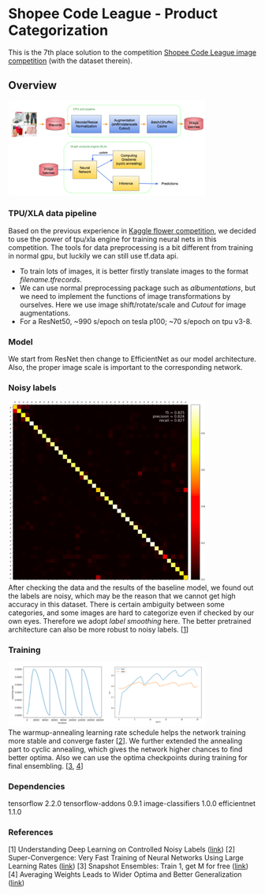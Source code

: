 
# Shopee Code League - Product Categorization
This is the 7th place solution to the competition [Shopee Code League image competition](https://www.kaggle.com/c/shopee-product-detection-open) (with the dataset therein).

## Overview
<img src="imgs/img1.png" alt="drawing" width="400"/>

### TPU/XLA data pipeline
Based on the previous experience in [Kaggle flower competition](https://www.kaggle.com/c/flower-classification-with-tpus/), we decided to use the power of tpu/xla engine for training neural nets in this competition. The tools for data preprocessing is a bit different from training in normal gpu, but luckily we can still use tf.data api.
* To train lots of images, it is better firstly translate images to the format _filename.tfrecords_.
* We can use normal preprocessing package such as _albumentations_, but we need to implement the functions of image transformations by ourselves. Here we use image shift/rotate/scale and _Cutout_ for image augmentations.
* For a ResNet50, ~990 s/epoch on tesla p100; ~70 s/epoch on tpu v3-8.

### Model
We start from ResNet then change to EfficientNet as our model architecture. Also, the proper image scale is important to the corresponding network.

### Noisy labels
<img src="imgs/img2.png" alt="drawing" width="400"/><br>
After checking the data and the results of the baseline model, we found out the labels are noisy, which may be the reason that we cannot get high accuracy in this dataset. There is certain ambiguity between some categories, and some images are hard to categorize even if checked by our own eyes. Therefore we adopt _label smoothing_ here. The better pretrained architecture can also be more robust to noisy labels. [[1](https://ai.googleblog.com/2020/08/understanding-deep-learning-on.html)]

### Training
<img src="imgs/img3.png" alt="drawing" width="400"/><br>
The warmup-annealing learning rate schedule helps the network training more stable and converge faster [[2](https://arxiv.org/abs/1708.07120)]. We further extended the annealing part to cyclic annealing, which gives the network higher chances to find better optima. Also we can use the optima checkpoints during training for final ensembling. [[3](https://arxiv.org/abs/1704.00109), [4](https://arxiv.org/abs/1803.05407)]

### Dependencies
tensorflow 2.2.0
tensorflow-addons 0.9.1
image-classifiers 1.0.0
efficientnet 1.1.0

### References
[1] Understanding Deep Learning on Controlled Noisy Labels ([link](https://ai.googleblog.com/2020/08/understanding-deep-learning-on.html))
[2] Super-Convergence: Very Fast Training of Neural Networks Using Large Learning Rates ([link](https://arxiv.org/abs/1708.07120))
[3] Snapshot Ensembles: Train 1, get M for free ([link](https://arxiv.org/abs/1704.00109))
[4] Averaging Weights Leads to Wider Optima and Better Generalization ([link](https://arxiv.org/abs/1803.05407))
